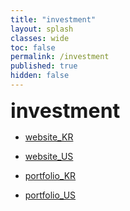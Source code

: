 ```yaml
---
title: "investment"
layout: splash
classes: wide
toc: false
permalink: /investment
published: true
hidden: false
---
```


<font size="6"> **investment** </font>


- [website_KR](/investment/website_KR)
- [website_US](/investment/website_US)


- [portfolio_KR](/investment/portfolio_KR)
- [portfolio_US](/investment/portfolio_US)
